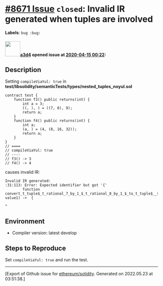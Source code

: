 # [\#8671 Issue](https://github.com/ethereum/solidity/issues/8671) `closed`: Invalid IR generated when tuples are involved
**Labels**: `bug :bug:`


#### <img src="https://avatars.githubusercontent.com/u/60588784?v=4" width="50">[a3d4](https://github.com/a3d4) opened issue at [2020-04-15 00:22](https://github.com/ethereum/solidity/issues/8671):

## Description

Setting `compileViaYul: true` in **test/libsolidity/semanticTests/types/nested_tuples_noyul.sol** 

```
contract test {
    function f3() public returns(int) {
        int a = 3;
        ((, ), ) = ((7, 8), 9);
        return a;
    }
    function f4() public returns(int) {
        int a;
        (a, ) = (4, (8, 16, 32));
        return a;
    }
}
// ====
// compileViaYul: true
// ----
// f3() -> 3
// f4() -> 4
```
causes invalid IR:

```
Invalid IR generated:
:31:113: Error: Expected identifier but got '{'
        function convert_t_tuple$_t_rational_7_by_1_$_t_rational_8_by_1_$_to_t_tuple$__$__$(value0, value1) ->  {
                                                                                                                ^
```

## Environment

- Compiler version: latest develop

## Steps to Reproduce

Set  `compileViaYul: true` and run the test.





-------------------------------------------------------------------------------



[Export of Github issue for [ethereum/solidity](https://github.com/ethereum/solidity). Generated on 2022.05.23 at 03:51:38.]
